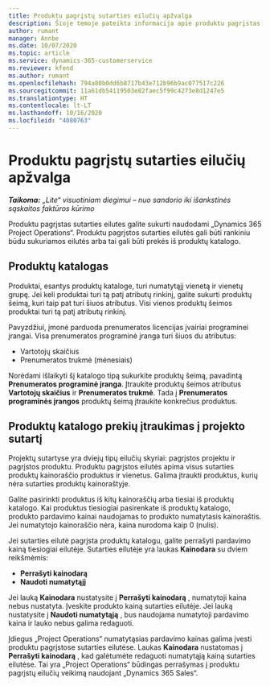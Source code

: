```yaml
---
title: Produktu pagrįstų sutarties eilučių apžvalga
description: Šioje temoje pateikta informacija apie produktu pagrįstas sutarties eilutes.
author: rumant
manager: Annbe
ms.date: 10/07/2020
ms.topic: article
ms.service: dynamics-365-customerservice
ms.reviewer: kfend
ms.author: rumant
ms.openlocfilehash: 794a80b0dd6b8717b43e712b96b9ac077517c226
ms.sourcegitcommit: 11a61db54119503e82faec5f99c4273e8d1247e5
ms.translationtype: HT
ms.contentlocale: lt-LT
ms.lasthandoff: 10/16/2020
ms.locfileid: "4080763"
---
```

# <a name="product-based-contract-lines-overview"></a>Produktu pagrįstų sutarties eilučių apžvalga

_**Taikoma:** „Lite“ visuotiniam diegimui – nuo sandorio iki išankstinės sąskaitos faktūros kūrimo_

Produktu pagrįstas sutarties eilutes galite sukurti naudodami „Dynamics 365 Project Operations“. Produktu pagrįstos sutarties eilutės gali būti rankiniu būdu sukuriamos eilutės arba tai gali būti prekės iš produktų katalogo.

## <a name="product-catalog"></a>Produktų katalogas

Produktai, esantys produktų kataloge, turi numatytąjį vienetą ir vienetų grupę. Jei keli produktai turi tą patį atributų rinkinį, galite sukurti produktų šeimą, kuri taip pat turi šiuos atributus. Visi vienos produktų šeimos produktai turi tą patį atributų rinkinį.

Pavyzdžiui, įmonė parduoda prenumeratos licencijas įvairiai programinei įrangai. Visa prenumeratos programinė įranga turi šiuos du atributus:

- Vartotojų skaičius
- Prenumeratos trukmė (mėnesiais)

Norėdami išlaikyti šį katalogo tipą sukurkite produktų šeimą, pavadintą **Prenumeratos programinė įranga**. Įtraukite produktų šeimos atributus **Vartotojų skaičius** ir **Prenumeratos trukmė**. Tada į **Prenumeratos programinės įrangos** produktų šeimą įtraukite konkrečius produktus.

## <a name="add-product-catalog-items-to-a-project-contract"></a>Produktų katalogo prekių įtraukimas į projekto sutartį

Projektų sutartyse yra dviejų tipų eilučių skyriai: pagrįstos projektu ir pagrįstos produktu. Produktu pagrįstos eilutės apima visus sutarties produktų kainoraščio produktus ir vienetus. Galima įtraukti produktus, kurių nėra sutarties produktų kainoraštyje.

Galite pasirinkti produktus iš kitų kainoraščių arba tiesiai iš produktų katalogo. Kai produktus tiesiogiai pasirenkate iš produktų katalogo, produkto pardavimo kainai naudojamas to produkto numatytasis kainoraštis. Jei numatytojo kainoraščio nėra, kaina nurodoma kaip 0 (nulis).

Jei sutarties eilutė pagrįsta produktų katalogu, galite perrašyti pardavimo kainą tiesiogiai eilutėje. Sutarties eilutėje yra laukas **Kainodara** su dviem reikšmėmis:

- **Perrašyti kainodarą**
- **Naudoti numatytąjį**

Jei lauką **Kainodara** nustatysite į **Perrašyti kainodarą** , numatytoji kaina nebus nustatyta. Įveskite produkto kainą sutarties eilutėje. Jei lauką nustatysite į **Naudoti numatytąją** , bus naudojama numatytoji pardavimo kaina ir lauko nebus galima redaguoti.

Įdiegus „Project Operations“ numatytąsias pardavimo kainas galima įvesti produktu pagrįstose sutarties eilutėse. Laukas **Kainodara** nustatomas į **Perrašyti kainodarą** , kad galėtumėte redaguoti numatytąją kainą sutarties eilutėse. Tai yra „Project Operations“ būdingas perrašymas į produktu pagrįstų eilučių veikimą naudojant „Dynamics 365 Sales“.
